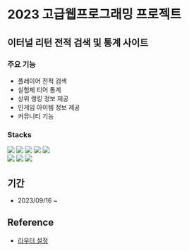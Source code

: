 # 2023 고급웹프로그래밍 프로젝트
## 이터널 리턴 전적 검색 및 통계 사이트
### 주요 기능
 - 플레이어 전적 검색
 - 실험체 티어 통계
 - 상위 랭킹 정보 제공
 - 인게임 아이템 정보 제공
 - 커뮤니티 기능

### Stacks
<div>
  <div>
    <img src="https://img.shields.io/badge/HTML5-E34F26?style=for-the-badge&logo=HTML5&logoColor=white"> 
    <img src="https://img.shields.io/badge/CSS3-1572B6?style=for-the-badge&logo=CSS3&logoColor=white">
    <img src="https://img.shields.io/badge/Javascript-F7DF1E?style=for-the-badge&logo=Javascript&logoColor=white">
    <img src="https://img.shields.io/badge/React-61DAFB?style=for-the-badge&logo=React&logoColor=white">
    <img src="https://img.shields.io/badge/MUI-007FFF?style=for-the-badge&logo=MUI&logoColor=white">
  </div>
  <div>
    <img src="https://img.shields.io/badge/Node.js-339933?style=for-the-badge&logo=Node.js&logoColor=white">
    <img src="https://img.shields.io/badge/Express-000000?style=for-the-badge&logo=Express&logoColor=white">
    <img src="https://img.shields.io/badge/MySQL-4479A1?style=for-the-badge&logo=MySQL&logoColor=white">
  </div>
</div>

## 기간
 - 2023/09/16 ~
## Reference
 - [라우터 설정](https://goddaehee.tistory.com/305)